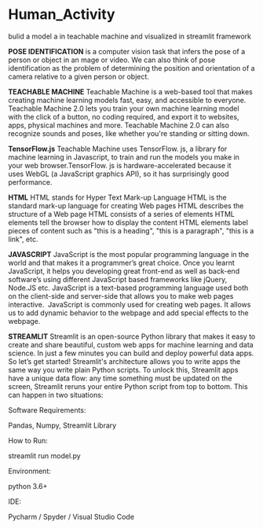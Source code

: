 # Human_Activity
bulid a model a in teachable machine and visualized in streamlit framework




**POSE IDENTIFICATION** is a computer vision task that infers the pose of a person or object in an mage or video.
 We can also think of pose identification as the problem of determining the position and orientation of a camera relative to a given person or object.

**TEACHABLE MACHINE**
    Teachable Machine is a web-based tool that makes creating machine learning models fast, easy, and accessible to everyone.
    Teachable Machine 2.0 lets you train your own machine learning model with the click of a button, no coding required, and export it to websites, apps, physical machines and more. Teachable Machine 2.0 can also recognize sounds and poses, like whether you're standing or sitting down.

**TensorFlow.js**
    Teachable Machine uses TensorFlow. js, a library for machine learning in Javascript, to train and run the models you make in your web browser.TensorFlow. js is hardware-accelerated because it uses WebGL (a JavaScript graphics API), so it has surprisingly good performance.

**HTML**
    HTML stands for Hyper Text Mark-up Language
    HTML is the standard mark-up language for creating Web pages
    HTML describes the structure of a Web page
    HTML consists of a series of elements
    HTML elements tell the browser how to display the content
    HTML elements label pieces of content such as "this is a heading", "this is a paragraph", "this is a link", etc.


**JAVASCRIPT**
    JavaScript is the most popular programming language in the world and that makes it a programmer’s great choice. Once you learnt JavaScript, it helps you developing great front-end as well as back-end software’s using different JavaScript based frameworks like jQuery, Node.JS etc.
    JavaScript is a text-based programming language used both on the client-side and server-side that allows you to make web pages interactive. 
    JavaScript is commonly used for creating web pages. It allows us to add dynamic behavior to the webpage and add special effects to the webpage.

**STREAMLIT**
    Streamlit is an open-source Python library that makes it easy to create and share beautiful, custom web apps for machine learning and data science. In just a few minutes you can build and deploy powerful data apps. So let’s get started!
    Streamlit's architecture allows you to write apps the same way you write plain Python scripts. To unlock this, Streamlit apps have a unique data flow: any time something must be updated on the screen, Streamlit reruns your entire Python script from top to bottom.
    This can happen in two situations:
    
Software Requirements:

Pandas, Numpy, Streamlit Library

How to Run:

streamlit run model.py

Environment:

python 3.6+

IDE:

Pycharm / Spyder / Visual Studio Code
